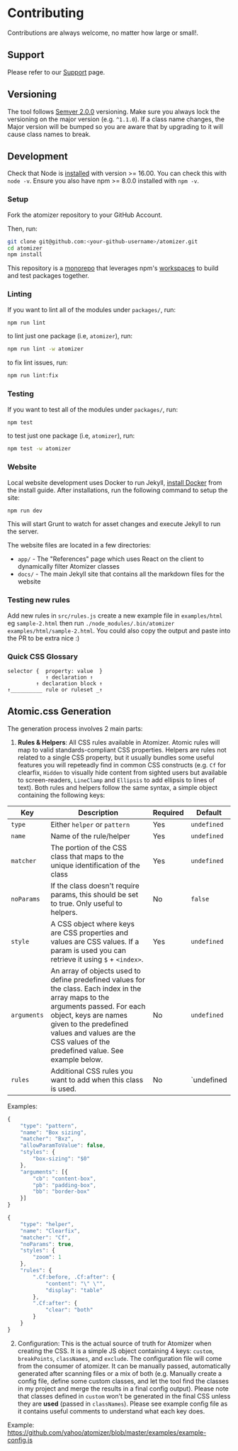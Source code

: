 # Contributing

Contributions are always welcome, no matter how large or small!.

## Support

Please refer to our [Support][] page.

## Versioning

The tool follows [Semver 2.0.0](http://semver.org/) versioning. Make sure you always lock the versioning on the major version (e.g. `^1.1.0`). If a class name changes, the Major version will be bumped so you are aware that by upgrading to it will cause class names to break.

## Development

Check that Node is [installed](https://nodejs.org/en/download/) with version >= 16.00. You can check this with `node -v`. Ensure you also have npm >= 8.0.0 installed with `npm -v`.

### Setup

Fork the atomizer repository to your GitHub Account.

Then, run:

```bash
git clone git@github.com:<your-github-username>/atomizer.git
cd atomizer
npm install
```

This repository is a [monorepo][] that leverages npm's [workspaces][] to build and test packages together.

### Linting

If you want to lint all of the modules under `packages/`, run:

```bash
npm run lint
```

to lint just one package (i.e, `atomizer`), run:

```bash
npm run lint -w atomizer
```

to fix lint issues, run:

```bash
npm run lint:fix
```

### Testing

If you want to test all of the modules under `packages/`, run:

```bash
npm test
```

to test just one package (i.e, `atomizer`), run:

```bash
npm test -w atomizer
```

### Website

Local website development uses Docker to run Jekyll, [install Docker](https://docs.docker.com/get-docker/) from the install guide. After installations, run the following command to setup the site:

```bash
npm run dev
```

This will start Grunt to watch for asset changes and execute Jekyll to run the server.

The website files are located in a few directories:

- `app/` - The "References" page which uses React on the client to dynamically filter Atomizer classes
- `docs/` - The main Jekyll site that contains all the markdown files for the website

### Testing new rules
Add new rules in `src/rules.js` create a new example file in `examples/html` eg `sample-2.html` then run `./node_modules/.bin/atomizer examples/html/sample-2.html`. You could also copy the output and paste into the PR to be extra nice :)

### Quick CSS Glossary

```text
selector {  property: value  }
            ↑ declaration ↑
         ↑ declaration block ↑
↑__________ rule or ruleset _↑
```

## Atomic.css Generation

The generation process involves 2 main parts:

   1. **Rules & Helpers**: All CSS rules available in Atomizer. Atomic rules will map to valid standards-compliant CSS properties. Helpers are rules not related to a single CSS property, but it usually bundles some useful features you will repeteadly find in common CSS constructs (e.g. `Cf` for clearfix, `Hidden` to visually hide content from sighted users but available to screen-readers, `LineClamp` and `Ellipsis` to add ellipsis to lines of text). Both rules and helpers follow the same syntax, a simple object containing the following keys:

| Key | Description | Required | Default |
|-----|-------------|----------|---------|
| `type` | Either `helper` or `pattern` | Yes | `undefined` |
| `name` | Name of the rule/helper | Yes | `undefined` |
| `matcher` | The portion of the CSS class that maps to the unique identification of the class | Yes | `undefined` |
| `noParams` | If the class doesn't require params, this should be set to true. Only useful to helpers. | No | `false` |
| `style` | A CSS object where keys are CSS properties and values are CSS values. If a param is used you can retrieve it using `$` + `<index>`. | Yes | `undefined` |
| `arguments` | An array of objects used to define predefined values for the class. Each index in the array maps to the arguments passed. For each object, keys are names given to the predefined values and values are the CSS values of the predefined value. See example below.  |  No | `undefined` |
| `rules` | Additional CSS rules you want to add when this class is used. | No | `undefined |

Examples:

```js
{
    "type": "pattern",
    "name": "Box sizing",
    "matcher": "Bxz",
    "allowParamToValue": false,
    "styles": {
        "box-sizing": "$0"
    },
    "arguments": [{
        "cb": "content-box",
        "pb": "padding-box",
        "bb": "border-box"
    }]
}
```

```js
{
    "type": "helper",
    "name": "Clearfix",
    "matcher": "Cf",
    "noParams": true,
    "styles": {
        "zoom": 1
    },
    "rules": {
        ".Cf:before, .Cf:after": {
            "content": "\" \"",
            "display": "table"
        },
        ".Cf:after": {
            "clear": "both"
        }
    }
}
```

   2. Configuration: This is the actual source of truth for Atomizer when creating the CSS. It is a simple JS object containing 4 keys: `custom`, `breakPoints`, `classNames`, and `exclude`. The configuration file will come from the consumer of atomizer. It can be manually passed, automatically generated after scanning files or a mix of both (e.g. Manually create a config file, define some custom classes, and let the tool find the classes in my project and merge the results in a final config output). Please note that classes defined in `custom` won't be generated in the final CSS unless they are **used** (passed in `classNames`). Please see example config file as it contains useful comments to understand what each key does.

Example: https://github.com/yahoo/atomizer/blob/master/examples/example-config.js

[BSD license]: https://github.com/acss-io/atomizer/blob/master/LICENSE.md
[monorepo]: https://en.wikipedia.org/wiki/Monorepo
[Support]: https://acss.io/support.html
[workspaces]: https://docs.npmjs.com/cli/v8/using-npm/workspaces

